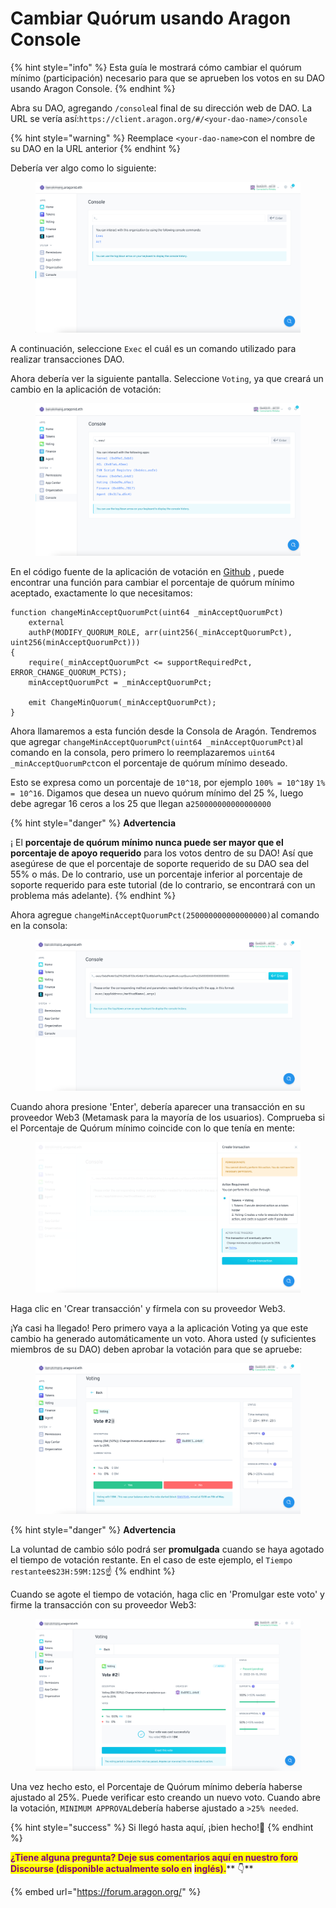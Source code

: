# Cambiar Quórum usando Aragon Console

{% hint style="info" %}
Esta guía le mostrará cómo cambiar el quórum mínimo (participación) necesario para que se aprueben los votos en su DAO usando Aragon Console.
{% endhint %}

Abra su DAO, agregando `/console`al final de su dirección web de DAO. La URL se vería así:`https://client.aragon.org/#/<your-dao-name>/console`

{% hint style="warning" %}
Reemplace `<your-dao-name>`con el nombre de su DAO en la URL anterior
{% endhint %}

Debería ver algo como lo siguiente:

<figure><img src="../../../../.gitbook/assets/image.png" alt=""><figcaption></figcaption></figure>

A continuación, seleccione `Exec` el cuál es un comando utilizado para realizar transacciones DAO.

Ahora debería ver la siguiente pantalla. Seleccione `Voting`, ya que creará un cambio en la aplicación de votación:

<figure><img src="../../../../.gitbook/assets/immagine2.png" alt=""><figcaption></figcaption></figure>

En el código fuente de la aplicación de votación en [Github](https://github.com/aragon/aragon-apps/blob/631048d54b9cc71058abb8bd7c17f6738755d950/apps/voting/contracts/Voting.sol) , puede encontrar una función para cambiar el porcentaje de quórum mínimo aceptado, exactamente lo que necesitamos:

```solidity
function changeMinAcceptQuorumPct(uint64 _minAcceptQuorumPct)
    external
    authP(MODIFY_QUORUM_ROLE, arr(uint256(_minAcceptQuorumPct), uint256(minAcceptQuorumPct)))
{
    require(_minAcceptQuorumPct <= supportRequiredPct, ERROR_CHANGE_QUORUM_PCTS);
    minAcceptQuorumPct = _minAcceptQuorumPct;

    emit ChangeMinQuorum(_minAcceptQuorumPct);
}
```

Ahora llamaremos a esta función desde la Consola de Aragón. Tendremos que agregar `changeMinAcceptQuorumPct(uint64 _minAcceptQuorumPct)`al comando en la consola, pero primero lo reemplazaremos `uint64 _minAcceptQuorumPct`con el porcentaje de quórum mínimo deseado.

Esto se expresa como un porcentaje de `10^18`, por ejemplo `100% = 10^18`y `1% = 10^16`. Digamos que desea un nuevo quórum mínimo del 25 %, luego debe agregar 16 ceros a los 25 que llegan a`250000000000000000`

{% hint style="danger" %}
**Advertencia**

¡ El **porcentaje de quórum mínimo nunca puede ser mayor que el porcentaje de apoyo requerido** para los votos dentro de su DAO! Así que asegúrese de que el porcentaje de soporte requerido de su DAO sea del 55% o más. De lo contrario, use un porcentaje inferior al porcentaje de soporte requerido para este tutorial (de lo contrario, se encontrará con un problema más adelante).
{% endhint %}

Ahora agregue `changeMinAcceptQuorumPct(250000000000000000)`al comando en la consola:

<figure><img src="../../../../.gitbook/assets/immagine 3 (1).png" alt=""><figcaption></figcaption></figure>

Cuando ahora presione 'Enter', debería aparecer una transacción en su proveedor Web3 (Metamask para la mayoría de los usuarios). Comprueba si el Porcentaje de Quórum mínimo coincide con lo que tenía en mente:

<figure><img src="../../../../.gitbook/assets/immagine4.png" alt=""><figcaption></figcaption></figure>

Haga clic en 'Crear transacción' y fírmela con su proveedor Web3.

¡Ya casi ha llegado! Pero primero vaya a la aplicación Voting ya que este cambio ha generado automáticamente un voto. Ahora usted (y suficientes miembros de su DAO) deben aprobar la votación para que se apruebe:

<figure><img src="../../../../.gitbook/assets/immagine5.png" alt=""><figcaption></figcaption></figure>

{% hint style="danger" %}
**Advertencia**

La voluntad de cambio sólo podrá ser **promulgada** cuando se haya agotado el tiempo de votación restante. En el caso de este ejemplo, el `Tiempo restante`es`23H:59M:12S`☝
{% endhint %}

​Cuando se agote el tiempo de votación, haga clic en 'Promulgar este voto' y firme la transacción con su proveedor Web3:

<figure><img src="../../../../.gitbook/assets/immagine6.png" alt=""><figcaption></figcaption></figure>

Una vez hecho esto, el Porcentaje de Quórum mínimo debería haberse ajustado al 25%. Puede verificar esto creando un nuevo voto. Cuando abre la votación, `MINIMUM APPROVAL`debería haberse ajustado a `>25% needed`.

{% hint style="success" %}
Si llegó hasta aquí, ¡bien hecho!👏​
{% endhint %}

<mark style="color:purple;">**¿Tiene alguna pregunta? Deje sus comentarios aquí en nuestro foro Discourse (disponible actualmente solo en**</mark> <mark style="color:purple;">**inglés).**</mark>** 👇**

{% embed url="https://forum.aragon.org/" %}

